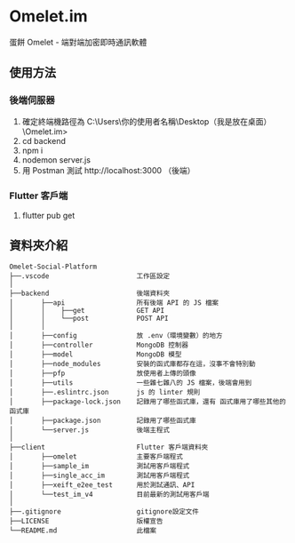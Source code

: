 # Omelet.im
蛋餅 Omelet - 端對端加密即時通訊軟體

## 使用方法

### 後端伺服器

1. 確定終端機路徑為 C:\Users\你的使用者名稱\Desktop（我是放在桌面）\Omelet.im>
2. cd backend
3. npm i
4. nodemon server.js
5. 用 Postman 測試 http://localhost:3000 （後端）

### Flutter 客戶端
1. flutter pub get

## 資料夾介紹

```
Omelet-Social-Platform
├──.vscode                      工作區設定
│
├──backend                      後端資料夾
│       ├──api                  所有後端 API 的 JS 檔案
│       │    ├──get             GET API
│       │    └──post            POST API
│       │
│       ├──config               放 .env（環境變數）的地方
│       ├──controller           MongoDB 控制器
│       ├──model                MongoDB 模型
│       ├──node_modules         安裝的函式庫都存在這，沒事不會特別動
│       ├──pfp                  放使用者上傳的頭像
│       ├──utils                一些雜七雜八的 JS 檔案，後端會用到
│       ├──.eslintrc.json       js 的 linter 規則
│       ├──package-lock.json    記錄用了哪些函式庫，還有 函式庫用了哪些其他的函式庫
│       ├──package.json         記錄用了哪些函式庫
│       └──server.js            後端主程式
│
├──client                       Flutter 客戶端資料夾
│       ├──omelet               主要客戶端程式
│       ├──sample_im            測試用客戶端程式
│       ├──single_acc_im        測試用客戶端程式
│       ├──xeift_e2ee_test      用於測試通訊、API
│       └──test_im_v4           目前最新的測試用客戶端
│
├──.gitignore                   gitignore設定文件
├──LICENSE                      版權宣告
└──README.md                    此檔案
```